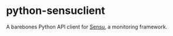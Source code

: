 python-sensuclient
==================

A barebones Python API client for [Sensu](https://github.com/sensu/sensu), a monitoring framework.
